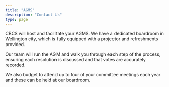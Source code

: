 ```yaml
---
title: "AGMS"
description: "Contact Us"
type: page
---
```


CBCS will host and facilitate your AGMS. We have a dedicated boardroom in Wellington city, which is fully equipped with a projector and refreshments provided.
 
Our team will run the AGM and walk you through each step of the process, ensuring each resolution is discussed and that votes are accurately recorded.
 
We also budget to attend up to four of your committee meetings each year and these can be held at our boardroom.
